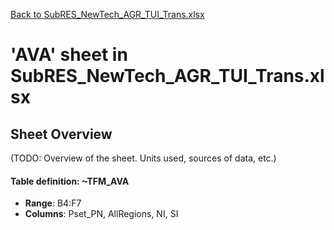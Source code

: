 [Back to SubRES_NewTech_AGR_TUI_Trans.xlsx](README.md)

# 'AVA' sheet in SubRES_NewTech_AGR_TUI_Trans.xlsx

## Sheet Overview

(TODO: Overview of the sheet. Units used, sources of data, etc.)

#### Table definition: ~TFM_AVA
- **Range**: B4:F7
- **Columns**: Pset_PN, AllRegions, NI, SI

